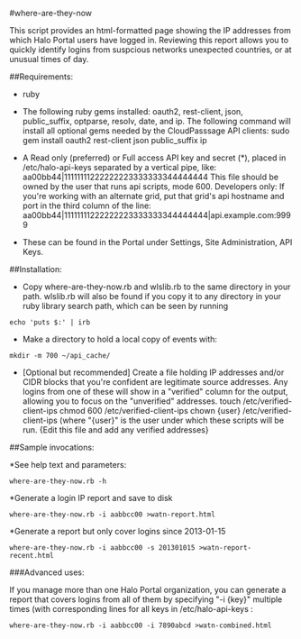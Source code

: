 #where-are-they-now

This script provides an html-formatted page showing the IP
addresses from which Halo Portal users have logged in.  Reviewing this
report allows you to quickly identify logins from suspcious networks
unexpected countries, or at unusual times of day.

##Requirements:
* ruby
* The following ruby gems installed: oauth2, rest-client, json, public_suffix, optparse, resolv, date, and ip.  The following command will install all optional gems needed by the CloudPasssage API clients:
  sudo gem install oauth2 rest-client json public_suffix ip
* A Read only (preferred) or Full access API key and secret (*), placed in /etc/halo-api-keys separated by a vertical pipe, like:
aa00bb44|11111111222222223333333344444444
  This file should be owned by the user that runs api scripts, mode 600.
  Developers only: If you're working with an alternate grid, put that 
  grid's api hostname and port in the third column of the line:
aa00bb44|11111111222222223333333344444444|api.example.com:9999

* These can be found in the Portal under Settings, Site Administration, 
  API Keys.

##Installation:
* Copy where-are-they-now.rb and wlslib.rb to the same directory in your path. wlslib.rb will also be found if you copy it to any directory in your
ruby library search path, which can be seen by running
```
echo 'puts $:' | irb
```
* Make a directory to hold a local copy of events with:
```
mkdir -m 700 ~/api_cache/
```
* [Optional but recommended] Create a file holding IP addresses and/or CIDR blocks that you're confident are legitimate source addresses.  Any logins from one of these will show in a "verified" column for the output, allowing you to focus on the "unverified" addresses.
touch /etc/verified-client-ips
chmod 600 /etc/verified-client-ips
chown {user} /etc/verified-client-ips
(where "{user}" is the user under which these scripts will be run.
{Edit this file and add any verified addresses}


##Sample invocations:

*See help text and parameters:
```
where-are-they-now.rb -h
```

*Generate a login IP report and save to disk
```
where-are-they-now.rb -i aabbcc00 >watn-report.html
```

*Generate a report but only cover logins since 2013-01-15
```
where-are-they-now.rb -i aabbcc00 -s 201301015 >watn-report-recent.html
```

###Advanced uses:

If you manage more than one Halo Portal organization, you can generate
a report that covers logins from all of them by specifying "-i {key}"
multiple times (with corresponding lines for all keys in
/etc/halo-api-keys :
```
where-are-they-now.rb -i aabbcc00 -i 7890abcd >watn-combined.html
```

<!--
#CPTAGS:community-supported audit archive
#TBICON:images/ruby_icon.png
-->

